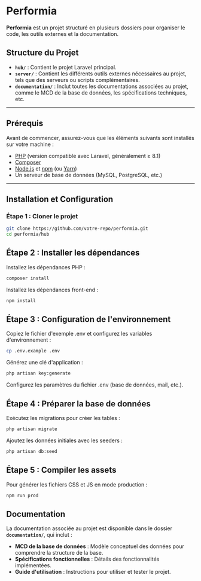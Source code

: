 # Performia

**Performia** est un projet structuré en plusieurs dossiers pour organiser le code, les outils externes et la documentation.

## Structure du Projet

- **`hub/`** : Contient le projet Laravel principal.
- **`server/`** : Contient les différents outils externes nécessaires au projet, tels que des serveurs ou scripts complémentaires.
- **`documentation/`** : Inclut toutes les documentations associées au projet, comme le MCD de la base de données, les spécifications techniques, etc.

---

## Prérequis

Avant de commencer, assurez-vous que les éléments suivants sont installés sur votre machine :

- [PHP](https://www.php.net/downloads) (version compatible avec Laravel, généralement ≥ 8.1)
- [Composer](https://getcomposer.org/)
- [Node.js](https://nodejs.org/) et [npm](https://www.npmjs.com/) (ou [Yarn](https://yarnpkg.com/))
- Un serveur de base de données (MySQL, PostgreSQL, etc.)

---

## Installation et Configuration

### Étape 1 : Cloner le projet
```bash
git clone https://github.com/votre-repo/performia.git
cd performia/hub
```

## Étape 2 : Installer les dépendances

Installez les dépendances PHP :

```bash
composer install
```

Installez les dépendances front-end :

```bash
npm install
```

## Étape 3 : Configuration de l'environnement

Copiez le fichier d'exemple .env et configurez les variables d'environnement :

```bash
cp .env.example .env
```

Générez une clé d'application :

```bash
php artisan key:generate
```

Configurez les paramètres du fichier .env (base de données, mail, etc.).

## Étape 4 : Préparer la base de données

Exécutez les migrations pour créer les tables :

```bash
php artisan migrate
```

Ajoutez les données initiales avec les seeders :

```bash
php artisan db:seed
```

## Étape 5 : Compiler les assets

Pour générer les fichiers CSS et JS en mode production :

```bash
npm run prod
```

## Documentation

La documentation associée au projet est disponible dans le dossier **`documentation/`**, qui inclut :

- **MCD de la base de données** : Modèle conceptuel des données pour comprendre la structure de la base.
- **Spécifications fonctionnelles** : Détails des fonctionnalités implémentées.
- **Guide d'utilisation** : Instructions pour utiliser et tester le projet.

